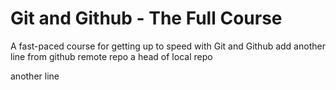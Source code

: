 # Git and Github - The Full Course

A fast-paced course for getting up to speed with Git and Github
add another line from github remote repo a head of local repo

another line
